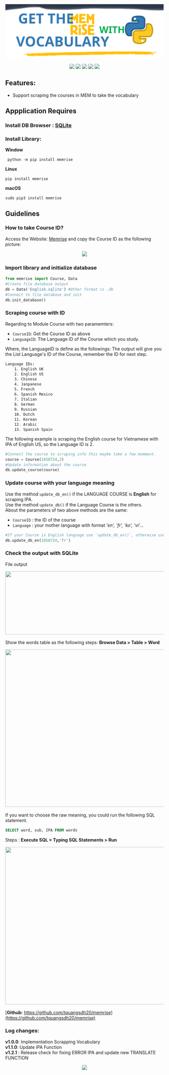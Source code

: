 <p align="center">
    <img src="https://raw.githubusercontent.com/tquangsdh20/memrise/main/.github/memrise.svg">
</p>

<p align="center"> 
   <a href="https://github.com/tquangsdh20/memrise/runs/4333596041"><img src="https://github.com/tquangsdh20/text2ipa/actions/workflows/test.yml/badge.svg"></a> <a href="https://app.codecov.io/gh/tquangsdh20/memrise"><img src = "https://codecov.io/gh/tquangsdh20/memrise/branch/main/graphs/badge.svg?branch=main"></a> <img src = "https://img.shields.io/pypi/pyversions/memrise"> <img src="https://img.shields.io/github/last-commit/tquangsdh20/memrise"> <img src="https://img.shields.io/github/license/tquangsdh20/memrise">
</p>

## Features:
- Support scraping the courses in MEM to take the vocabulary

## Appplication Requires

### Install DB Browser : [SQLite](https://sqlitebrowser.org/dl/)

### Install Library: 
<b>Window</b>
```
 python -m pip install memrise
```
<b>Linux</b>
  ```
  pip install memrise
  ```
 <b>macOS</b>
 ```
 sudo pip3 install memrise
```
## Guidelines

### How to take Course ID?

Access the Website: [Memrise](https://app.memrise.com/course/) and copy the Course ID as the following picture:

<p align="center">
  <img src="https://raw.githubusercontent.com/tquangsdh20/memrise/main/.github/CourseID.PNG">
</p>

### Import library and initialize database

```python
from memrise import Course, Data
#Create file database output
db = Data('English.sqlite') #Other format is .db
#Connect to file database and init
db.init_database()
```

### Scraping course with ID

Regarding to Module Course with two paramemters:
- `CourseID`: Get the Course ID as above
- `LanguageID`: The Language ID of the Course which you study.

Where, the LanguageID is define as the followings:
The output will give you the List Language's ID of the Course, remember the ID for next step. 

```
Language IDs:        
    1. English UK    
    2. English US    
    3. Chinese       
    4. Janpanese     
    5. French        
    6. Spanish Mexico
    7. Italian
    8. German
    9. Russian
    10. Dutch
    11. Korean
    12. Arabic
    13. Spanish Spain

```

The following example is scraping the English course for Vietnamese with IPA of English US, so the Language ID is 2.
```python
#Connect the course to scraping info this maybe take a few momment.
course = Course(1658724,2)
#Update information about the course
db.update_course(course)
```

### Update course with your language meaning

Use the method `update_db_en()` if the LANGUAGE COURSE is **English** for scraping IPA.  
Use the method `update_db()` if the Language Course is the others.  
About the parameters of two above methods are the same:  
- `CourseID` : the ID of the course
- `Language` : your mother language with format <i>'en', 'fr', 'ko', 'vi'...</i>

```python
#If your Course is English language use `update_db_en()`, otherwise use `update_db()` method.
db.update_db_en(1658724,'fr')
```
### Check the output with SQLite

File output

<p align="center">
  <img src="https://raw.githubusercontent.com/tquangsdh20/memrise/main/.github/OUTPUT.PNG" height=200 width=600 />
</p>

Show the words table as the following steps: **Browse Data > Table > Word**

<p align="center">
  <img src="https://raw.githubusercontent.com/tquangsdh20/memrise/main/.github/OUTPUT2.PNG" height=500 width=800>
</p>

If you want to choose the raw meaning, you could run the following SQL statement.

```SQL
SELECT word, sub, IPA FROM words
```
Steps : **Execute SQL > Typing SQL Statements > Run**

<p align="center">
  <img src="https://raw.githubusercontent.com/tquangsdh20/memrise/main/.github/OUTPUT3.PNG" height=500 width=800>
</p>

[<b>Github:</b> https://github.com/tquangsdh20/memrise](https://github.com/tquangsdh20/memrise)

### Log changes:

**v1.0.0**: Implementation Scrapping Vocabulary  
**v1.1.0**: Update IPA Function   
**v1.2.1** : Release check for fixing ERROR IPA and update new TRANSLATE FUNCTION  

<a href="https://github.com/tquangsdh20/memrise"><p align="center"><img src="https://img.shields.io/badge/Github-tquangsdh20-orange?style=social&logo=github"></p></a>
